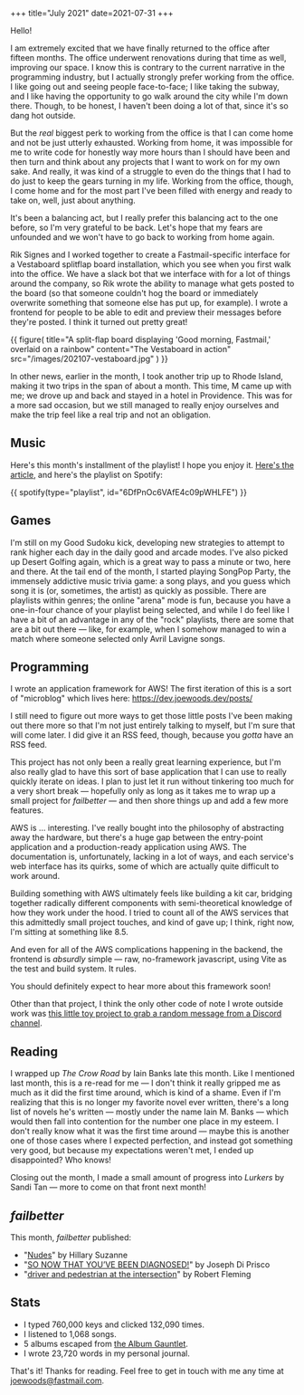 +++
title="July 2021"
date=2021-07-31
+++

Hello!

I am extremely excited that we have finally returned to the office after fifteen months.  The office underwent renovations during that time as well, improving our space.  I know this is contrary to the current narrative in the programming industry, but I actually strongly prefer working from the office.  I like going out and seeing people face-to-face; I like taking the subway, and I like having the opportunity to go walk around the city while I'm down there.  Though, to be honest, I haven't been doing a lot of that, since it's so dang hot outside.

But the _real_ biggest perk to working from the office is that I can come home and not be just utterly exhausted.  Working from home, it was impossible for me to write code for honestly way more hours than I should have been and then turn and think about any projects that I want to work on for my own sake.  And really, it was kind of a struggle to even do the things that I had to do just to keep the gears turning in my life.  Working from the office, though, I come home and for the most part I've been filled with energy and ready to take on, well, just about anything.

It's been a balancing act, but I really prefer this balancing act to the one before, so I'm very grateful to be back.  Let's hope that my fears are unfounded and we won't have to go back to working from home again.

Rik Signes and I worked together to create a Fastmail-specific interface for a Vestaboard splitflap board installation, which you see when you first walk into the office.  We have a slack bot that we interface with for a lot of things around the company, so Rik wrote the ability to manage what gets posted to the board (so that someone couldn't hog the board or immediately overwrite something that someone else has put up, for example).  I wrote a frontend for people to be able to edit and preview their messages before they're posted.  I think it turned out pretty great!

{{ figure(
    title="A split-flap board displaying 'Good morning, Fastmail,' overlaid on a rainbow"
    content="The Vestaboard in action"
    src="/images/202107-vestaboard.jpg"
) }}

In other news, earlier in the month, I took another trip up to Rhode Island, making it two trips in the span of about a month.  This time, M came up with me; we drove up and back and stayed in a hotel in Providence.  This was for a more sad occasion, but we still managed to really enjoy ourselves and make the trip feel like a real trip and not an obligation.

## Music

Here's this month's installment of the playlist!  I hope you enjoy it.  [Here's the article](/music/202107-best), and here's the playlist on Spotify:

{{ spotify(type="playlist", id="6DfPnOc6VAfE4c09pWHLFE") }}

## Games

I'm still on my Good Sudoku kick, developing new strategies to attempt to rank higher each day in the daily good and arcade modes.  I've also picked up Desert Golfing again, which is a great way to pass a minute or two, here and there.  At the tail end of the month, I started playing SongPop Party, the immensely addictive music trivia game:  a song plays, and you guess which song it is (or, sometimes, the artist) as quickly as possible.  There are playlists within genres; the online "arena" mode is fun, because you have a one-in-four chance of your playlist being selected, and while I do feel like I have a bit of an advantage in any of the "rock" playlists, there are some that are a bit out there — like, for example, when I somehow managed to win a match where someone selected only Avril Lavigne songs.

## Programming

I wrote an application framework for AWS!  The first iteration of this is a sort of "microblog" which lives here: https://dev.joewoods.dev/posts/

I still need to figure out more ways to get those little posts I've been making out there more so that I'm not just entirely talking to myself, but I'm sure that will come later.  I did give it an RSS feed, though, because you _gotta_ have an RSS feed.

This project has not only been a really great learning experience, but I'm also really glad to have this sort of base application that I can use to really quickly iterate on ideas.  I plan to just let it run without tinkering too much for a very short break — hopefully only as long as it takes me to wrap up a small project for _failbetter_ — and then shore things up and add a few more features.

AWS is … interesting. I've really bought into the philosophy of abstracting away the hardware, but there's a huge gap between the entry-point application and a production-ready application using AWS.  The documentation is, unfortunately, lacking in a lot of ways, and each service's web interface has its quirks, some of which are actually quite difficult to work around.

Building something with AWS ultimately feels like building a kit car, bridging together radically different components with semi-theoretical knowledge of how they work under the hood.  I tried to count all of the AWS services that this admittedly small project touches, and kind of gave up; I think, right now, I'm sitting at something like 8.5.

And even for all of the AWS complications happening in the backend, the frontend is _absurdly_ simple — raw, no-framework javascript, using Vite as the test and build system.  It rules.

You should definitely expect to hear more about this framework soon!

Other than that project, I think the only other code of note I wrote outside work was [this little toy project to grab a random message from a Discord channel](https://github.com/tjwds/random-discord-channel-message).

## Reading

I wrapped up _The Crow Road_ by Iain Banks late this month.  Like I mentioned last month, this is a re-read for me — I don't think it really gripped me as much as it did the first time around, which is kind of a shame.  Even if I'm realizing that this is no longer my favorite novel ever written, there's a long list of novels he's written — mostly under the name Iain M. Banks — which would then fall into contention for the number one place in my esteem.  I don't really know what it was the first time around — maybe this is another one of those cases where I expected perfection, and instead got something very good, but because my expectations weren't met, I ended up disappointed?  Who knows!

Closing out the month, I made a small amount of progress into _Lurkers_ by Sandi Tan — more to come on that front next month!

## _failbetter_

This month, _failbetter_ published:

* "[Nudes](https://failbetter.com/content/nudes)" by Hillary Suzanne
* "[SO NOW THAT YOU’VE BEEN DIAGNOSED!](https://failbetter.com/content/so-now-you%E2%80%99ve-been-diagnosed)" by Joseph Di Prisco
* "[driver and pedestrian at the intersection](https://failbetter.com/content/driver-and-pedestrian-intersection)" by Robert Fleming

## Stats

* I typed 760,000 keys and clicked 132,090 times.
* I listened to 1,068 songs.
* 5 albums escaped from [the Album Gauntlet](/music/the-gauntlet/).
* I wrote 23,720 words in my personal journal.

That's it!  Thanks for reading.  Feel free to get in touch with me any time at joewoods@fastmail.com.
